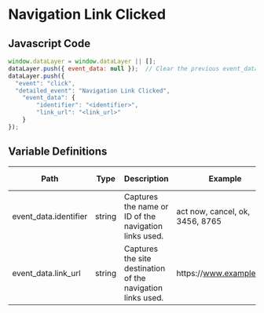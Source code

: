 # Navigation Link Clicked

### 

## Javascript Code
```js
window.dataLayer = window.dataLayer || [];
dataLayer.push({ event_data: null });  // Clear the previous event_data object.
dataLayer.push({
  "event": "click",
  "detailed_event": "Navigation Link Clicked",
    "event_data": {
        "identifier": "<identifier>",
        "link_url": "<link_url>"
    }
});
```

## Variable Definitions

|Path|Type|Description|Example|Pattern|Min Length|Max Length|Minimum|Maximum|Multiple Of|
| --- | --- | --- | --- | --- | --- | --- | --- | --- | --- |
|event_data.identifier|string|Captures the name or ID of the navigation links used.|act now, cancel, ok, 3456, 8765|||||||
|event_data.link_url|string|Captures the site destination of the navigation links used.|https:\/\/www.example.com|||||||




